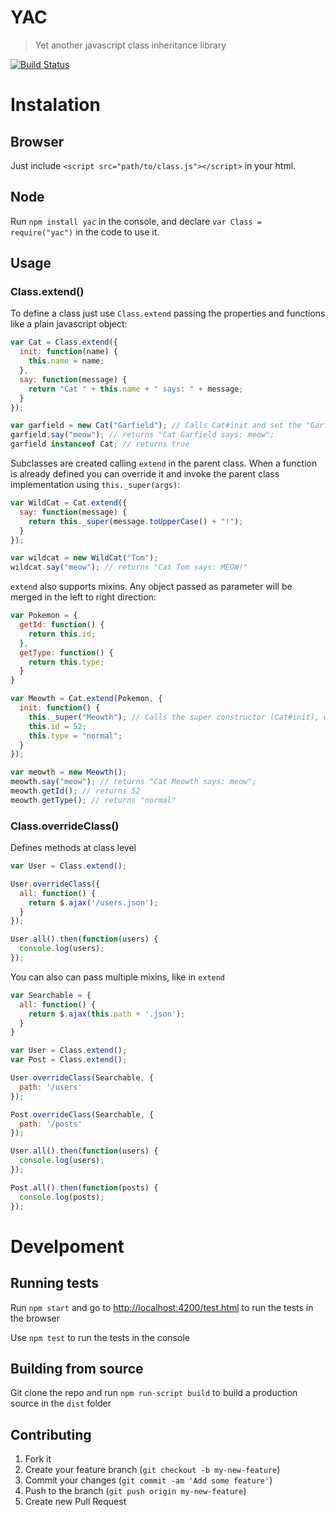 # YAC

> Yet another javascript class inheritance library

[![Build Status][travis_badge]][travis]

# Instalation

## Browser

Just include `<script src="path/to/class.js"></script>` in your html.
    
## Node

Run `npm install yac` in the console, and declare `var Class = require("yac")` in the code to use it.

## Usage

### Class.extend()

To define a class just use `Class.extend` passing the properties and functions like a plain javascript object:

```js
var Cat = Class.extend({
  init: function(name) {
    this.name = name;
  },
  say: function(message) {
    return "Cat " + this.name + " says: " + message;
  }
});

var garfield = new Cat("Garfield"); // Calls Cat#init and set the "Garfield" as the name
garfield.say("meow"); // returns "Cat Garfield says: meow";
garfield instanceof Cat; // returns true
```

Subclasses are created calling `extend` in the parent class. When a function is already defined you can override it and invoke the parent class implementation using `this._super(args)`:

```js
var WildCat = Cat.extend({
  say: function(message) {
    return this._super(message.toUpperCase() + "!");
  }
});

var wildcat = new WildCat("Tom");
wildcat.say("meow"); // returns "Cat Tom says: MEOW!"
```

`extend` also supports mixins. Any object passed as parameter will be merged in the left to right direction:


```js
var Pokemon = {
  getId: function() {
    return this.id;
  },
  getType: function() {
    return this.type;
  }
}

var Meowth = Cat.extend(Pokemon, {
  init: function() {
    this._super("Meowth"); // Calls the super constructor (Cat#init), which set the cat name as "Meowth"
    this.id = 52;
    this.type = "normal";
  }
});

var meowth = new Meowth();
meowth.say("meow"); // returns "Cat Meowth says: meow";
meowth.getId(); // returns 52
meowth.getType(); // returns "normal"

```

### Class.overrideClass()

Defines methods at class level

```js
var User = Class.extend();

User.overrideClass({
  all: function() {
    return $.ajax('/users.json');
  }
});

User.all().then(function(users) {
  console.log(users);
});
```

You can also can pass multiple mixins, like in `extend`

```js
var Searchable = {
  all: function() {
    return $.ajax(this.path + '.json');
  }
}

var User = Class.extend();
var Post = Class.extend();

User.overrideClass(Searchable, {
  path: '/users'
});

Post.overrideClass(Searchable, {
  path: '/posts'
});

User.all().then(function(users) {
  console.log(users);
});

Post.all().then(function(posts) {
  console.log(posts);
});
```

# Develpoment

## Running tests

Run `npm start` and go to [http://localhost:4200/test.html](http://localhost:4200/test.html) to run the tests in the browser

Use `npm test` to run the tests in the console

## Building from source

Git clone the repo and run `npm run-script build` to build a production source in the `dist` folder

## Contributing

1. Fork it
2. Create your feature branch (`git checkout -b my-new-feature`)
3. Commit your changes (`git commit -am 'Add some feature'`)
4. Push to the branch (`git push origin my-new-feature`)
5. Create new Pull Request

[travis]: https://travis-ci.org/marcioj/yac
[travis_badge]: https://travis-ci.org/marcioj/yac.svg?branch=master
